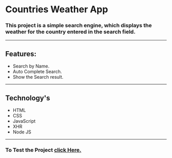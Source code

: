 # Countries Weather App

### This project is a simple search engine, which displays the weather for the country entered in the search field.

---

## Features:

- Search by Name.
- Auto Complete Search.
- Show the Search result.

---

## Technology's

- HTML
- CSS
- JavaScript
- XHR
- Node JS

---

### To Test the Project [click Here.](https://autocomplete-weather-website.onrender.com)
